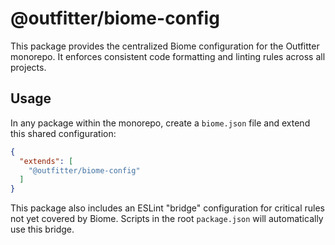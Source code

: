 # @outfitter/biome-config

This package provides the centralized Biome configuration for the Outfitter monorepo. It enforces consistent code formatting and linting rules across all projects.

## Usage

In any package within the monorepo, create a `biome.json` file and extend this shared configuration:

```json
{
  "extends": [
    "@outfitter/biome-config"
  ]
}
```

This package also includes an ESLint "bridge" configuration for critical rules not yet covered by Biome. Scripts in the root `package.json` will automatically use this bridge.